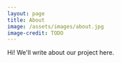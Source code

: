 ```yaml
---
layout: page
title: About
image: /assets/images/about.jpg
image-credit: TODO
---
```


Hi! We'll write about our project here.
